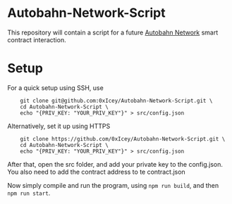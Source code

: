 # Autobahn-Network-Script

This repository will contain a script for a future [Autobahn Network](https://autobahn.network) smart contract interaction.

# Setup

For a quick setup using SSH, use
``` 
    git clone git@github.com:0xIcey/Autobahn-Network-Script.git \
    cd Autobahn-Network-Script \
    echo "{PRIV_KEY: "YOUR_PRIV_KEY"}" > src/config.json
```

Alternatively, set it up using HTTPS
``` 
    git clone https://github.com/0xIcey/Autobahn-Network-Script.git \
    cd Autobahn-Network-Script \
    echo "{PRIV_KEY: "YOUR_PRIV_KEY"}" > src/config.json
```

After that, open the src folder, and add your private key to the config.json. You also need to add the contract address to te contract.json <br>

Now simply compile and run the program, using `npm run build`, and then `npm run start`.
